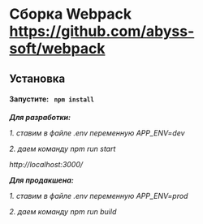 # Сборка Webpack https://github.com/abyss-soft/webpack

## Установка

#### Запустите: ` npm install`


***Для разработки:***

 *1. ставим в файле .env переменную APP_ENV=dev*

 *2. даем команду npm run start*

 *http://localhost:3000/*



***Для продакшена:***

 *1. ставим в файле .env переменную APP_ENV=prod*

 *2. даем команду npm run build*